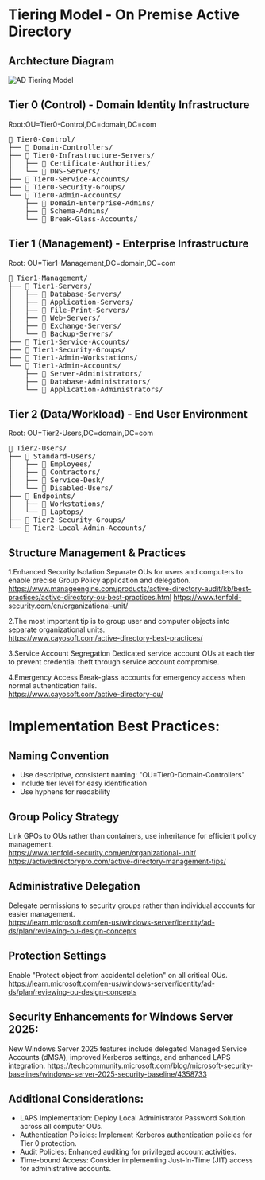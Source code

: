 # Tiering Model - On Premise Active Directory

## Archtecture Diagram
![AD Tiering Model](/Images/AD-Tiering-Structure.png)

## Tier 0 (Control) - Domain Identity Infrastructure

Root:OU=Tier0-Control,DC=domain,DC=com
<pre>
📁 Tier0-Control/
├── 📁 Domain-Controllers/
├── 📁 Tier0-Infrastructure-Servers/
│   ├── 📁 Certificate-Authorities/
│   └── 📁 DNS-Servers/
├── 📁 Tier0-Service-Accounts/
├── 📁 Tier0-Security-Groups/
└── 📁 Tier0-Admin-Accounts/
    ├── 📁 Domain-Enterprise-Admins/
    ├── 📁 Schema-Admins/
    └── 📁 Break-Glass-Accounts/
</pre>

## Tier 1 (Management) - Enterprise Infrastructure

Root: OU=Tier1-Management,DC=domain,DC=com
<pre>
📁 Tier1-Management/
├── 📁 Tier1-Servers/
│   ├── 📁 Database-Servers/
│   ├── 📁 Application-Servers/
│   ├── 📁 File-Print-Servers/
│   ├── 📁 Web-Servers/
│   ├── 📁 Exchange-Servers/
│   └── 📁 Backup-Servers/
├── 📁 Tier1-Service-Accounts/
├── 📁 Tier1-Security-Groups/
├── 📁 Tier1-Admin-Workstations/
└── 📁 Tier1-Admin-Accounts/
    ├── 📁 Server-Administrators/
    ├── 📁 Database-Administrators/
    └── 📁 Application-Administrators/
</pre>

## Tier 2 (Data/Workload) - End User Environment

Root: OU=Tier2-Users,DC=domain,DC=com
<pre>
📁 Tier2-Users/
├── 📁 Standard-Users/
│   ├── 📁 Employees/
│   ├── 📁 Contractors/
│   ├── 📁 Service-Desk/
│   └── 📁 Disabled-Users/
├── 📁 Endpoints/
│   ├── 📁 Workstations/
│   └── 📁 Laptops/
├── 📁 Tier2-Security-Groups/
└── 📁 Tier2-Local-Admin-Accounts/
</pre>


## Structure Management & Practices

1.Enhanced Security Isolation
Separate OUs for users and computers to enable precise Group Policy application and delegation.
https://www.manageengine.com/products/active-directory-audit/kb/best-practices/active-directory-ou-best-practices.html
https://www.tenfold-security.com/en/organizational-unit/

2.The most important tip is to group user and computer objects into separate organizational units.         
https://www.cayosoft.com/active-directory-best-practices/

3.Service Account Segregation
Dedicated service account OUs at each tier to prevent credential theft through service account compromise.

4.Emergency Access
Break-glass accounts for emergency access when normal authentication fails.         
https://www.cayosoft.com/active-directory-ou/

# Implementation Best Practices:

## Naming Convention
- Use descriptive, consistent naming: "OU=Tier0-Domain-Controllers"
- Include tier level for easy identification
- Use hyphens for readability

## Group Policy Strategy
Link GPOs to OUs rather than containers, use inheritance for efficient policy management.         
https://www.tenfold-security.com/en/organizational-unit/
https://activedirectorypro.com/active-directory-management-tips/

## Administrative Delegation
Delegate permissions to security groups rather than individual accounts for easier management.         
https://learn.microsoft.com/en-us/windows-server/identity/ad-ds/plan/reviewing-ou-design-concepts

## Protection Settings
Enable "Protect object from accidental deletion" on all critical OUs.                           
https://learn.microsoft.com/en-us/windows-server/identity/ad-ds/plan/reviewing-ou-design-concepts

## Security Enhancements for Windows Server 2025:
New Windows Server 2025 features include delegated Managed Service Accounts (dMSA), improved Kerberos settings, and enhanced LAPS integration.
https://techcommunity.microsoft.com/blog/microsoft-security-baselines/windows-server-2025-security-baseline/4358733

## Additional Considerations:

- LAPS Implementation: Deploy Local Administrator Password Solution across all computer OUs.
- Authentication Policies: Implement Kerberos authentication policies for Tier 0 protection.
- Audit Policies: Enhanced auditing for privileged account activities.
- Time-bound Access: Consider implementing Just-In-Time (JIT) access for administrative accounts.
